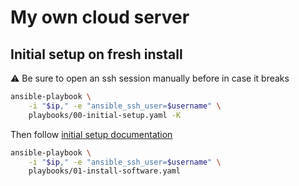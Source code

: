 # My own cloud server

## Initial setup on fresh install

⚠️ Be sure to open an ssh session manually before in case it breaks

```bash
ansible-playbook \
    -i "$ip," -e "ansible_ssh_user=$username" \
    playbooks/00-initial-setup.yaml -K
```

Then follow [initial setup documentation](docs/initial-setup.md)

```bash
ansible-playbook \
    -i "$ip," -e "ansible_ssh_user=$username" \
    playbooks/01-install-software.yaml
```


